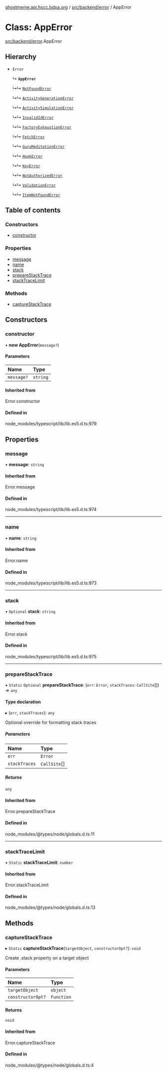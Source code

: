 [ghostmeme.api.hscc.bdpa.org][1] / [src/backend/error][2] / AppError

# Class: AppError

[src/backend/error][2].AppError

## Hierarchy

- `Error`

  ↳ **`AppError`**

  ↳↳ [`NotFoundError`][3]

  ↳↳ [`ActivityGenerationError`][4]

  ↳↳ [`ActivitySimulationError`][5]

  ↳↳ [`InvalidIdError`][6]

  ↳↳ [`FactoryExhaustionError`][7]

  ↳↳ [`FetchError`][8]

  ↳↳ [`GuruMeditationError`][9]

  ↳↳ [`HookError`][10]

  ↳↳ [`KeyError`][11]

  ↳↳ [`NotAuthorizedError`][12]

  ↳↳ [`ValidationError`][13]

  ↳↳ [`ItemNotFoundError`][14]

## Table of contents

### Constructors

- [constructor][15]

### Properties

- [message][16]
- [name][17]
- [stack][18]
- [prepareStackTrace][19]
- [stackTraceLimit][20]

### Methods

- [captureStackTrace][21]

## Constructors

### constructor

• **new AppError**(`message?`)

#### Parameters

| Name       | Type     |
| :--------- | :------- |
| `message?` | `string` |

#### Inherited from

Error.constructor

#### Defined in

node_modules/typescript/lib/lib.es5.d.ts:979

## Properties

### message

• **message**: `string`

#### Inherited from

Error.message

#### Defined in

node_modules/typescript/lib/lib.es5.d.ts:974

---

### name

• **name**: `string`

#### Inherited from

Error.name

#### Defined in

node_modules/typescript/lib/lib.es5.d.ts:973

---

### stack

• `Optional` **stack**: `string`

#### Inherited from

Error.stack

#### Defined in

node_modules/typescript/lib/lib.es5.d.ts:975

---

### prepareStackTrace

▪ `Static` `Optional` **prepareStackTrace**: (`err`: `Error`, `stackTraces`:
`CallSite`\[]) => `any`

#### Type declaration

▸ (`err`, `stackTraces`): `any`

Optional override for formatting stack traces

##### Parameters

| Name          | Type         |
| :------------ | :----------- |
| `err`         | `Error`      |
| `stackTraces` | `CallSite`[] |

##### Returns

`any`

#### Inherited from

Error.prepareStackTrace

#### Defined in

node_modules/@types/node/globals.d.ts:11

---

### stackTraceLimit

▪ `Static` **stackTraceLimit**: `number`

#### Inherited from

Error.stackTraceLimit

#### Defined in

node_modules/@types/node/globals.d.ts:13

## Methods

### captureStackTrace

▸ `Static` **captureStackTrace**(`targetObject`, `constructorOpt?`): `void`

Create .stack property on a target object

#### Parameters

| Name              | Type       |
| :---------------- | :--------- |
| `targetObject`    | `object`   |
| `constructorOpt?` | `Function` |

#### Returns

`void`

#### Inherited from

Error.captureStackTrace

#### Defined in

node_modules/@types/node/globals.d.ts:4

[1]: ../README.md
[2]: ../modules/src_backend_error.md
[3]: src_backend_error.NotFoundError.md
[4]: src_backend_error.ActivityGenerationError.md
[5]: src_backend_error.ActivitySimulationError.md
[6]: src_backend_error.InvalidIdError.md
[7]: test_setup.FactoryExhaustionError.md
[8]: src_backend_error.FetchError.md
[9]: src_backend_error.GuruMeditationError.md
[10]: src_backend_error.HookError.md
[11]: src_backend_error.KeyError.md
[12]: src_backend_error.NotAuthorizedError.md
[13]: src_backend_error.ValidationError.md
[14]: src_backend_error.ItemNotFoundError.md
[15]: src_backend_error.AppError.md#constructor
[16]: src_backend_error.AppError.md#message
[17]: src_backend_error.AppError.md#name
[18]: src_backend_error.AppError.md#stack
[19]: src_backend_error.AppError.md#preparestacktrace
[20]: src_backend_error.AppError.md#stacktracelimit
[21]: src_backend_error.AppError.md#capturestacktrace
